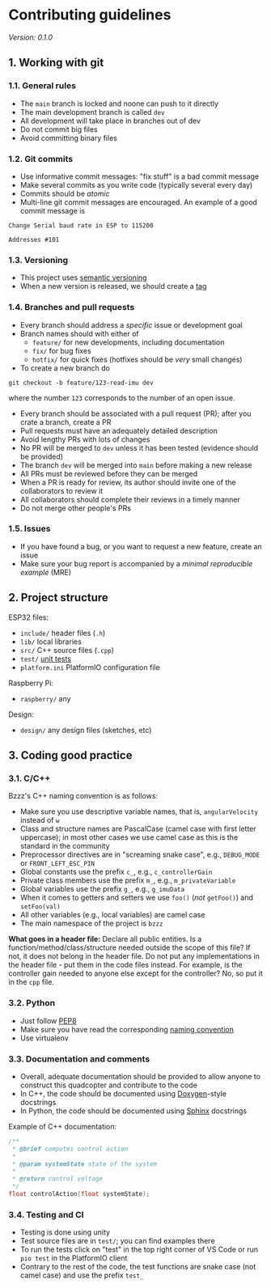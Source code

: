 # Contributing guidelines

_Version: 0.1.0_


## 1. Working with git

### 1.1. General rules

- The `main` branch is locked and noone can push to it directly
- The main development branch is called `dev`
- All development will take place in branches out of dev
- Do not commit big files
- Avoid committing binary files

### 1.2. Git commits

- Use informative commit messages: "fix stuff" is a bad commit message
- Make several commits as you write code (typically several every day)
- Commits should be _atomic_
- Multi-line git commit messages are encouraged. An example of a good commit message is

```
Change Serial baud rate in ESP to 115200

Addresses #101
```

### 1.3. Versioning

- This project uses [semantic versioning](https://semver.org/)
- When a new version is released, we should create a [tag](https://git-scm.com/book/en/v2/Git-Basics-Tagging)


### 1.4. Branches and pull requests

- Every branch should address a _specific_ issue or development goal
- Branch names should with either of
    - `feature/` for new developments, including documentation
    - `fix/` for bug fixes
    - `hotfix/` for quick fixes (hotfixes should be _very_ small changes)
- To create a new branch do 

```git
git checkout -b feature/123-read-imu dev
```

where the number `123` corresponds to the number of an open issue.

- Every branch should be associated with a pull request (PR); after you crate a branch, create a PR
- Pull requests must have an adequately detailed description
- Avoid lengthy PRs with lots of changes
- No PR will be merged to `dev` unless it has been tested (evidence should be provided)
- The branch `dev` will be merged into `main` before making a new release
- All PRs must be reviewed before they can be merged
- When a PR is ready for review, its author should invite one of the collaborators to review it
- All collaborators should complete their reviews in a timely manner
- Do not merge other people's PRs

### 1.5. Issues

- If you have found a bug, or you want to request a new feature, create an issue 
- Make sure your bug report is accompanied by a _minimal reproducible example_ (MRE)


## 2. Project structure

ESP32 files:

- `include/` header files (`.h`) 
- `lib/` local libraries
- `src/` C++ source files (`.cpp`)
- `test/` [unit tests](https://docs.platformio.org/en/latest/advanced/unit-testing/index.html)
- `platform.ini` PlatformIO configuration file

Raspberry Pi:
- `raspberry/` any 

Design:
- `design/` any design files (sketches, etc)


## 3. Coding good practice 

### 3.1. C/C++

Bzzz's C++ naming convention is as follows:

- Make sure you use descriptive variable names, that is, `angularVelocity` instead of `w`
- Class and structure names are PascalCase (camel case with first letter uppercase); in most other cases we use camel case as this is the standard in the community
- Preprocessor directives are in "screaming snake case", e.g., `DEBUG_MODE` or `FRONT_LEFT_ESC_PIN`
- Global constants use the prefix `c_`, e.g., `c_controllerGain`
- Private class members use the prefix `m_`, e.g., `m_privateVariable`
- Global variables use the prefix `g_`, e.g., `g_imuData`
- When it comes to getters and setters we use `foo()` (_not_ `getFoo()`) and `setFoo(val)`
- All other variables (e.g., local variables) are camel case
- The main namespace of the project is `bzzz`

**What goes in a header file:** Declare all public entities. Is a function/method/class/structure needed outside the scope of this file? If not, it does not belong in the header file. Do not put any implementations in the header file - put them in the code files instead. For example, is the controller gain needed to anyone else except for the controller? No, so put it in the `cpp` file.

### 3.2. Python

- Just follow [PEP8](https://peps.python.org/pep-0008/)
- Make sure you have read the corresponding [naming convention](https://peps.python.org/pep-0008/#naming-conventions)
- Use virtualenv

### 3.3. Documentation and comments

- Overall, adequate documentation should be provided to allow anyone to construct this quadcopter and contribute to the code
- In C++, the code should be documented using [Doxygen](https://www.doxygen.nl/manual/docblocks.html)-style docstrings
- In Python, the code should be documented using [Sphinx](https://sphinx-rtd-tutorial.readthedocs.io/en/latest/docstrings.html) docstrings

Example of C++ documentation:

```c++
/**
 * @brief computes control action
 *
 * @param systemState state of the system
 *
 * @return control voltage
 */
float controlAction(float systemState);
```

### 3.4. Testing and CI

- Testing is done using unity
- Test source files are in `test/`; you can find examples there
- To run the tests click on "test" in the top right corner of VS Code or run `pio test` in the PlatformIO client
- Contrary to the rest of the code, the test functions are snake case (not camel case) and use the prefix `test_`

